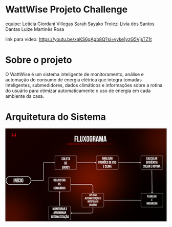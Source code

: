 # WattWise Projeto Challenge
equipe:
Leticia Giordani Villegas 
Sarah Sayako Trolezi
Livia dos Santos Dantas
Luize Martinês Rosa

link para video:
https://youtu.be/xaKS6gAgb8Q?si=vyke1yzG5VjsTZ1t

# Sobre o projeto
O WattWise é um sistema inteligente de monitoramento, análise e automação do consumo de energia elétrica que integra tomadas inteligentes, submedidores, dados climáticos e informações sobre a rotina do usuário para otimizar automaticamente o uso de energia em cada ambiente da casa.

# Arquitetura do Sistema
<img src="/img_README/fluxograma.png" alt="fluxograma mostrando o projeto">
